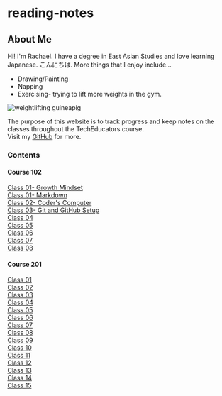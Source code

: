 # reading-notes

## About Me  

Hi! I'm Rachael. I have a degree in East Asian Studies and love learning Japanese. こんにちは. More things that I enjoy include...  

- Drawing/Painting
- Napping
- Exercising- trying to lift more weights in the gym.

![weightlifting guineapig](https://www.funnyjunksite.com/pictures/funnypics/sport/weight_lifting/funny_weight_lifting_picture_11.jpg) 

The purpose of this website is to track progress and keep notes on the classes throughout the TechEducators course.  
Visit my [GitHub](https://github.com/RachaelH25?tab=repositories) for more.  

### Contents  

#### Course 102  

[Class 01- Growth Mindset](https://github.com/RachaelH25/reading-notes/blob/main/code-102/class-01.md)  
[Class 01- Markdown](https://github.com/RachaelH25/reading-notes/blob/main/code-102/class-01-markdown.md)  
[Class 02- Coder's Computer](https://github.com/RachaelH25/reading-notes/blob/main/code-102/class-02.md)  
[Class 03- Git and GitHub Setup](https://github.com/RachaelH25/reading-notes/blob/main/code-102/class-03.md)  
[Class 04](https://github.com/RachaelH25/reading-notes/blob/main/code-102/class-04.md)  
[Class 05](https://github.com/RachaelH25/reading-notes/blob/main/code-102/class-05.md)  
[Class 06](https://github.com/RachaelH25/reading-notes/blob/main/code-102/class-06.md)  
[Class 07](https://github.com/RachaelH25/reading-notes/blob/main/code-102/class-07.md)  
[Class 08](https://github.com/RachaelH25/reading-notes/blob/main/code-102/class-08.md)  
  
#### Course 201  

[Class 01](https://github.com/RachaelH25/reading-notes/blob/main/code-201/201-class-01.md)  
[Class 02](https://github.com/RachaelH25/reading-notes/blob/main/code-201/201-class-02.md)  
[Class 03](https://github.com/RachaelH25/reading-notes/blob/main/code-201/201-class-03.md)  
[Class 04](https://github.com/RachaelH25/reading-notes/blob/main/code-201/201-class-04.md)  
[Class 05](https://github.com/RachaelH25/reading-notes/blob/main/code-201/201-class-05.md)  
[Class 06](https://github.com/RachaelH25/reading-notes/blob/main/code-201/201-class-06.md)  
[Class 07](https://github.com/RachaelH25/reading-notes/blob/main/code-201/201-class-07.md)  
[Class 08](https://github.com/RachaelH25/reading-notes/blob/main/code-201/201-class-08.md)  
[Class 09](https://github.com/RachaelH25/reading-notes/blob/main/code-201/201-class-09.md)  
[Class 10](https://github.com/RachaelH25/reading-notes/blob/main/code-201/201-class-10.md)  
[Class 11](https://github.com/RachaelH25/reading-notes/blob/main/code-201/201-class-11.md)  
[Class 12](https://github.com/RachaelH25/reading-notes/blob/main/code-201/201-class-12.md)  
[Class 13](https://github.com/RachaelH25/reading-notes/blob/main/code-201/201-class-13.md)  
[Class 14](https://github.com/RachaelH25/reading-notes/blob/main/code-201/201-class-14.md)  
[Class 15](https://github.com/RachaelH25/reading-notes/blob/main/code-201/201-class-15.md)  
